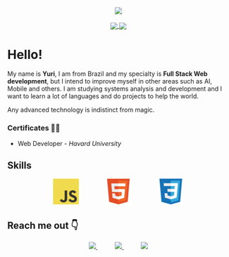 <p align="center">
  <a href="#">
    <img align="center" width="500" src="dev.gif" />
    <a href="https://github.com/yuripeixinho/github-readme-stats">
    <br>
    <br>
    <img align="center" src="https://github-readme-stats.vercel.app/api/top-langs/?username=yuripeixinho&layout=compact" width="400"/>
  </a>
	
<a href="https://github.com/yuripeixinho/github-readme-stats%22%3E">
    <img align="center"  height="160" src="https://github-readme-stats.vercel.app/api?username=yuripeixinho&count_private=true&show_icons=true&custom_title=Github%20Status&hide=issues"/>
 </a>
</p>






# Hello! 
My name is **Yuri**, I am from Brazil and my specialty is **Full Stack Web development**, but I intend to improve myself in other areas such as AI, Mobile and others. I am studying systems analysis and development and I want to learn a lot of languages and do projects to help the world.

Any advanced technology is indistinct from magic.

### Certificates 👨‍🎓
 - Web Developer - *Havard University* 


## Skills 
<p align="center">
    <img height="60" src="https://raw.githubusercontent.com/devicons/devicon/master/icons/javascript/javascript-original.svg">
    &nbsp;&nbsp;&nbsp;&nbsp;&nbsp;&nbsp;&nbsp;&nbsp;&nbsp;&nbsp;&nbsp;&nbsp;&nbsp;
    <img height="60" src="https://raw.githubusercontent.com/devicons/devicon/master/icons/html5/html5-original.svg">
    &nbsp;&nbsp;&nbsp;&nbsp;&nbsp;&nbsp;&nbsp;&nbsp;&nbsp;&nbsp;&nbsp;&nbsp;&nbsp;
    <img height="60" src="https://raw.githubusercontent.com/devicons/devicon/master/icons/css3/css3-original.svg">
</p>





## Reach me out 👇
<div align="center">
<a href="https://discord.gg/QxWscvUfDP">
	<img src="https://img.shields.io/badge/Discord-7289DA?style=for-the-badge&logo=discord&logoColor=white" width="140px"> 
</a>
&nbsp;&nbsp;&nbsp;&nbsp;&nbsp;&nbsp;&nbsp;&nbsp;&nbsp;
<a href="https://www.instagram.com/peixinhoyuri/">
	<img src="https://img.shields.io/badge/Instagram-E4405F?style=for-the-badge&logo=instagram&logoColor=white" width="165px">
</a>
&nbsp;&nbsp;&nbsp;&nbsp;&nbsp;&nbsp;&nbsp;&nbsp;&nbsp;
<a href="mailto:yuripeixinho03@gmail.com">
	<img src="https://img.shields.io/badge/Gmail-D14836?style=for-the-badge&logo=gmail&logoColor=white" width="114px">
</a>
</div>
